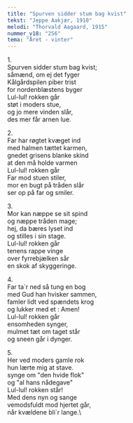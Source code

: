```yaml
---
title: "Spurven sidder stum bag kvist"
tekst: "Jeppe Aakjær, 1910"
melodi: "Thorvald Aagaard, 1915"
nummer_v18: "256"
tema: "Året - vinter"
---
```


1\.\
Spurven sidder stum bag kvist;\
såmænd, om ej det fyger\
Kålgårdspilen piber trist\
for nordenblæstens byger\
Lul-lul! rokken går\
støt i moders stue,\
og jo mere vinden slår,\
des mer får arnen lue.

2\.\
Far har røgtet kvæget ind\
med halmen tættet karmen,\
gnedet grisens blanke skind\
at den må holde varmen\
Lul-lul! rokken går\
Far mod stuen stiler,\
mor en bugt på tråden slår\
ser op på far og smiler.

3\.\
Mor kan næppe se sit spind\
og næppe tråden mage;\
hej, da bæres lyset ind\
og stilles i sin stage.\
Lul-lul! rokken går\
tenens rappe vinge\
over fyrrebjælken sår\
en skok af skyggeringe.

4\.\
Far ta´r ned så tung en bog\
med Gud han hvisker sammen,\
famler lidt ved spændets krog\
og lukker med et : Amen!\
Lul-lul! rokken går\
ensomheden synger,\
mulmet tæt om taget står\
og sneen går i dynger.

5\.\
Her ved moders gamle rok\
hun lærte mig at stave.\
synge om "den hvide flok"\
og "al hans nådegave"\
Lul-lul! rokken står!\
Med dens nyn og sange\
vemodsfuldt mod hjertet går,\
når kvældene bli´r lange.\
